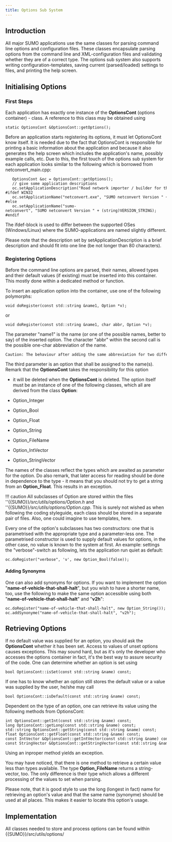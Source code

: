 ```yaml
---
title: Options Sub System
---
```


## Introduction

All major SUMO applications use the same classes for parsing command
line options and configuration files. These classes encapsulate parsing
options from the command line and XML-configuration files and validating
whether they are of a correct type. The options sub system also supports
writing configuration-templates, saving current (parsed/loaded) settings
to files, and printing the help screen.

## Initialising Options

### First Steps

Each application has exactly one instance of the **OptionsCont**
(options container) - class. A reference to this class may be obtained
using

```
static OptionsCont &OptionsCont::getOptions();
```

Before an application starts registering its options, it must let
OptionsCont know itself. It is needed due to the fact that OptionsCont
is responsible for printing a basic information about the application
and because it also generates the help screen which includes the
application's name, possibly example calls, etc. Due to this, the first
touch of the options sub system for each application looks similar to
the following which is borrowed from netconvert_main.cpp:

```
   OptionsCont &oc = OptionsCont::getOptions();
   // give some application descriptions
   oc.setApplicationDescription("Road network importer / builder for the road traffic simulation SUMO.");
#ifdef WIN32
   oc.setApplicationName("netconvert.exe", "SUMO netconvert Version " + (string)VERSION_STRING);
#else
   oc.setApplicationName("sumo-netconvert", "SUMO netconvert Version " + (string)VERSION_STRING);
#endif
```

The ifdef-block is used to differ between the supported OSes
(Windows/Linux) where the SUMO-applications are named slightly
different.

Please note that the description set by setApplicationDescription is a
brief description and should fit into one line (be not longer than 80
characters).

### Registering Options

Before the command line options are parsed, their names, allowed types
and their default values (if existing) must be inserted into this
container. This mostly done within a dedicated method or function.

To insert an application option into the container, use one of the
following polymorphs:

```
void doRegister(const std::string &name1, Option *v);
```

or

```
void doRegister(const std::string &name1, char abbr, Option *v);
```

The parameter "name1" is the name (or one of the possible names, better
to say) of the inserted option. The character "abbr" within the second
call is the possible one-char abbreviation of the name.

```
Caution: The behaviour after adding the same abbreviation for two different options is not defined.
```

The third parameter is an option that shall be assigned to the name(s).
Remark that the **OptionsCont** takes the responsibility for this option
- it will be deleted when the **OptionsCont** is deleted. The option
itself must be an instance of one of the following classes, which all
are derived from the class **Option**:

- Option_Integer
- Option_Bool
- Option_Float
- Option_String
- Option_FileName
- Option_IntVector
- Option_StringVector

The names of the classes reflect the types which are awaited as
parameter for the option. Do also remark, that later access for reading
should be done in dependence to the type - it means that you should not
try to get a string from an **Option_Float**. This results in an
exception.

!!! caution
    All subclasses of Option are stored within the files ''{{SUMO}}*/src/utils/options/Option.h* and ''{{SUMO}}*/src/utils/options/Option.cpp*. This is surely not wished as when following the coding styleguide, each class should be stored in a separate pair of files. Also, one could imagine to use templates, here.

Every one of the option's subclasses has two constructors: one
that is parametrised with the appropriate type and a parameter-less one.
The parametrised constructor is used to supply default values for
options, in the other case, no value is known to the system at first. An
example: settings the "verbose"-switch as following, lets the
application run quiet as default:

```
oc.doRegister("verbose", 'v', new Option_Bool(false));
```

#### Adding Synonyms

One can also add synonyms for options. If you want to implement the
option "**name-of-vehicle-that-shall-halt**", but you wish to have a
shorter name, too, use the following to make the same option accessible
using both "**name-of-vehicle-that-shall-halt**" and "**v2h**":

```
oc.doRegister("name-of-vehicle-that-shall-halt", new Option_String());
oc.addSynonyme("name-of-vehicle-that-shall-halt", "v2h");
```

## Retrieving Options

If no default value was supplied for an option, you should ask the
**OptionsCont** whether it has been set. Access to values of unset
options causes exceptions. This may sound hard, but as it's only the
developer who accesses the options container in fact, it's the best way
to assure security of the code. One can determine whether an option is
set using

```
bool OptionsCont::isSet(const std::string &name) const;
```

If one has to know whether an option still stores the default value or
a value was supplied by the user, he/she may call

```
bool OptionsCont::isDefault(const std::string &name) const;
```

Dependent on the type of an option, one can retrieve its value using
the following methods from OptionsCont:

```
int OptionsCont::getInt(const std::string &name) const;
long OptionsCont::getLong(const std::string &name) const;
std::string OptionsCont::getString(const std::string &name) const;
float OptionsCont::getFloat(const std::string &name) const;
const IntVector &OptionsCont::getIntVector(const std::string &name) const;
const StringVector &OptionsCont::getStringVector(const std::string &name) const;
```

Using an inproper method yields an exception.

You may have noticed, that there is one method to retrieve a certain
value less than types available. The type **Option_FileName** returns a
string-vector, too. The only difference is their type which allows a different
processing of the values to set when parsing.

Please note, that it is good style to use the long (longest in fact)
name for retrieving an option's value and that the same name (synonyme)
should be used at all places. This makes it easier to locate this
option's usage.

## Implementation

All classes needed to store and process options can be found within
{{SUMO}}/src/utils/options/